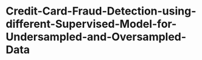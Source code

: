 # Credit-Card-Fraud-Detection-using-different-Supervised-Model-for-Undersampled-and-Oversampled-Data